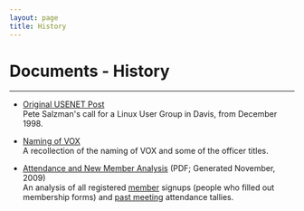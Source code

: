 ```yaml
---
layout: page
title: History
---
```


# Documents - History

* * *

*   [Original USENET Post](beginning.txt)  
    Pete Salzman's call for a Linux User Group in Davis, from December 1998.
    
*   [Naming of VOX](vox.txt)  
    A recollection of the naming of VOX and some of the officer titles.
    
*   [Attendance and New Member Analysis](attendance-histogram-200911.pdf) (PDF; Generated November, 2009)  
    An analysis of all registered [member](/members/) signups (people who filled out membership forms) and [past meeting](/meeting/past/) attendance tallies.